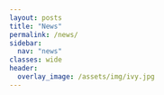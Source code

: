 ```yaml
---
layout: posts
title: "News"
permalink: /news/
sidebar:
  nav: "news"
classes: wide
header:
  overlay_image: /assets/img/ivy.jpg
---
```


